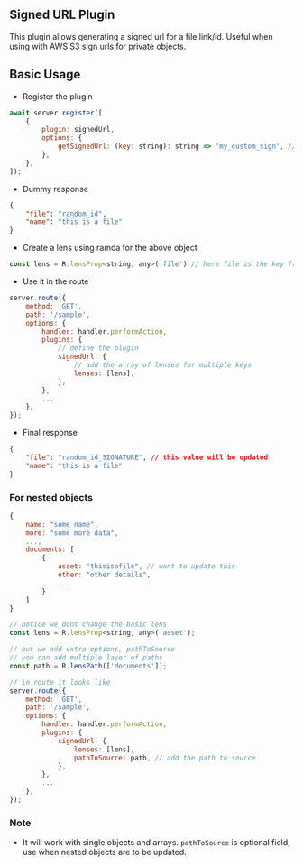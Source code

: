 ## Signed URL Plugin

This plugin allows generating a signed url for a file link/id. Useful when
using with AWS S3 sign urls for private objects.

## Basic Usage

-   Register the plugin

```js
await server.register([
    {
        plugin: signedUrl,
        options: {
            getSignedUrl: (key: string): string => 'my_custom_sign', // takes in function to sign the id
        },
    },
]);
```

-   Dummy response

```json
{
    "file": "random_id",
    "name": "this is a file"
}
```

-   Create a lens using ramda for the above object

```js
const lens = R.lensProp<string, any>('file') // here file is the key from object
```

-   Use it in the route

```js
server.route({
    method: 'GET',
    path: '/sample',
    options: {
        handler: handler.performAction,
        plugins: {
            // define the plugin
            signedUrl: {
                // add the array of lenses for multiple keys
                lenses: [lens],
            },
        },
        ...
    },
});
```

-   Final response

```json
{
    "file": "random_id_SIGNATURE", // this value will be updated
    "name": "this is a file"
}
```

### For nested objects

```js
{
    name: "some name",
    more: "some more data",
    ...,
    documents: [
        {
            asset: "thisisafile", // want to update this
            other: "other details",
            ...
        }
    ]
}

// notice we dont change the basic lens
const lens = R.lensProp<string, any>('asset');

// but we add extra options, pathToSource
// you can add multiple layer of paths
const path = R.lensPath(['documents']);

// in route it looks like
server.route({
    method: 'GET',
    path: '/sample',
    options: {
        handler: handler.performAction,
        plugins: {
            signedUrl: {
                lenses: [lens],
                pathToSource: path, // add the path to source
            },
        },
        ...
    },
});
```

### Note

-   It will work with single objects and arrays. `pathToSource` is optional field,
    use when nested objects are to be updated.
